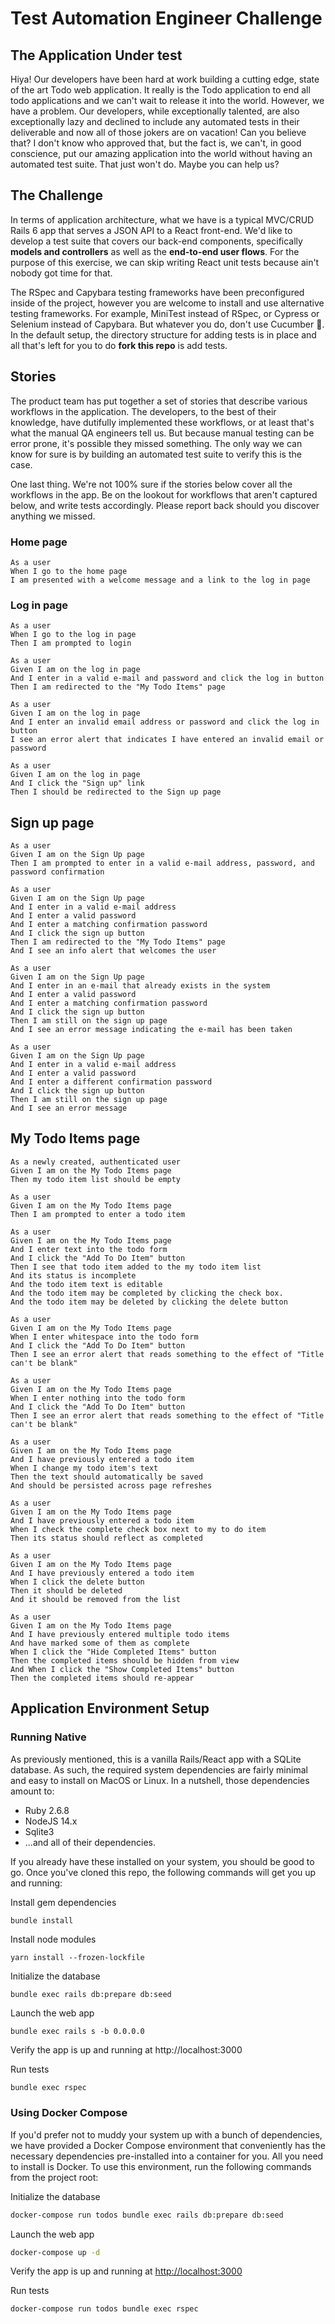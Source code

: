 # Test Automation Engineer Challenge

## The Application Under test

Hiya!   Our developers have been hard at work building a cutting edge, state of the art Todo web application.   It really is the Todo application to end all todo applications and we can't wait to release it into the world.   However, we have a problem.   Our developers, while exceptionally talented, are also exceptionally lazy and declined to include any automated tests in their deliverable and now all of those jokers are on vacation!   Can you believe that?  I don't know who approved that, but the fact is, we can't, in good conscience, put our amazing application into the world without having an automated test suite.   That just won't do.   Maybe you can help us?

## The Challenge

In terms of application architecture, what we have is a typical MVC/CRUD Rails 6 app that serves a JSON API to a React front-end.   We'd like to develop a test suite that covers our back-end components, specifically **models and controllers** as well as the **end-to-end user flows**.   For the purpose of this exercise, we can skip writing React unit tests because ain't nobody got time for that.   

The RSpec and Capybara testing frameworks have been preconfigured inside of the project, however you are welcome to install and use alternative testing frameworks.   For example, MiniTest instead of RSpec, or Cypress or Selenium instead of Capybara.  But whatever you do, don't use Cucumber 🤮.  In the default setup, the directory structure for adding tests is in place and all that's left for you to do **fork this repo** is add tests.  

## Stories
The product team has put together a set of stories that describe various workflows in the application.  The developers, to the best of their knowledge, have dutifully implemented these workflows, or at least that's what the manual QA engineers tell us.   But because manual testing can be error prone, it's possible they missed something.   The only way we can know for sure is by building an automated test suite to verify this is the case.   

One last thing.  We're not 100% sure if the stories below cover all the workflows in the app.   Be on the lookout for workflows that aren't captured below, and write tests accordingly.   Please report back should you discover anything we missed.

### Home page
```
As a user
When I go to the home page
I am presented with a welcome message and a link to the log in page
```

### Log in page
```
As a user
When I go to the log in page
Then I am prompted to login
```

```
As a user
Given I am on the log in page
And I enter in a valid e-mail and password and click the log in button
Then I am redirected to the "My Todo Items" page
```

```
As a user
Given I am on the log in page
And I enter an invalid email address or password and click the log in button
I see an error alert that indicates I have entered an invalid email or password
```


```
As a user
Given I am on the log in page
And I click the "Sign up" link
Then I should be redirected to the Sign up page
```

## Sign up page

```
As a user
Given I am on the Sign Up page
Then I am prompted to enter in a valid e-mail address, password, and password confirmation
```

```
As a user
Given I am on the Sign Up page
And I enter in a valid e-mail address
And I enter a valid password
And I enter a matching confirmation password
And I click the sign up button
Then I am redirected to the "My Todo Items" page
And I see an info alert that welcomes the user
```

```
As a user
Given I am on the Sign Up page
And I enter in an e-mail that already exists in the system
And I enter a valid password
And I enter a matching confirmation password
And I click the sign up button
Then I am still on the sign up page
And I see an error message indicating the e-mail has been taken
```

```
As a user
Given I am on the Sign Up page
And I enter in a valid e-mail address
And I enter a valid password
And I enter a different confirmation password
And I click the sign up button
Then I am still on the sign up page
And I see an error message
```

## My Todo Items page
```
As a newly created, authenticated user
Given I am on the My Todo Items page
Then my todo item list should be empty
```

```
As a user
Given I am on the My Todo Items page
Then I am prompted to enter a todo item
```

```
As a user
Given I am on the My Todo Items page
And I enter text into the todo form
And I click the "Add To Do Item" button
Then I see that todo item added to the my todo item list
And its status is incomplete
And the todo item text is editable
And the todo item may be completed by clicking the check box.
And the todo item may be deleted by clicking the delete button
```


```
As a user
Given I am on the My Todo Items page
When I enter whitespace into the todo form
And I click the "Add To Do Item" button
Then I see an error alert that reads something to the effect of "Title can't be blank"
```

```
As a user
Given I am on the My Todo Items page
When I enter nothing into the todo form
And I click the "Add To Do Item" button
Then I see an error alert that reads something to the effect of "Title can't be blank"
```

```
As a user
Given I am on the My Todo Items page
And I have previously entered a todo item
When I change my todo item's text
Then the text should automatically be saved
And should be persisted across page refreshes
```

```
As a user
Given I am on the My Todo Items page
And I have previously entered a todo item
When I check the complete check box next to my to do item
Then its status should reflect as completed
```

```
As a user
Given I am on the My Todo Items page
And I have previously entered a todo item
When I click the delete button
Then it should be deleted
And it should be removed from the list
```

```
As a user
Given I am on the My Todo Items page
And I have previously entered multiple todo items
And have marked some of them as complete
When I click the "Hide Completed Items" button
Then the completed items should be hidden from view
And When I click the "Show Completed Items" button
Then the completed items should re-appear
```


## Application Environment Setup

### Running Native

As previously mentioned, this is a vanilla Rails/React app with a SQLite database.  As such, the required system dependencies are fairly minimal and easy to install on MacOS or Linux.  In a nutshell, those dependencies amount to:

- Ruby 2.6.8
- NodeJS 14.x
- Sqlite3
- ...and all of their dependencies.

If you already have these installed on your system, you should be good to go.  Once you've cloned this repo, the following commands will get you up and running:

Install gem dependencies
```sh
bundle install
```

Install node modules
```
yarn install --frozen-lockfile
```

Initialize the database
```
bundle exec rails db:prepare db:seed
```

Launch the web app
```
bundle exec rails s -b 0.0.0.0
```
Verify the app is up and running at http://localhost:3000


Run tests
```
bundle exec rspec
```

### Using Docker Compose
If you'd prefer not to muddy your system up with a bunch of dependencies, we have provided a Docker Compose environment that conveniently has the necessary dependencies pre-installed into a container for you.  All you need to install is Docker.   To use this environment, run the following commands from the project root:

Initialize the database
```sh
docker-compose run todos bundle exec rails db:prepare db:seed
```

Launch the web app  
```sh
docker-compose up -d
```
Verify the app is up and running at [http://localhost:3000](http://localhost:3000)

Run tests
```sh
docker-compose run todos bundle exec rspec
```